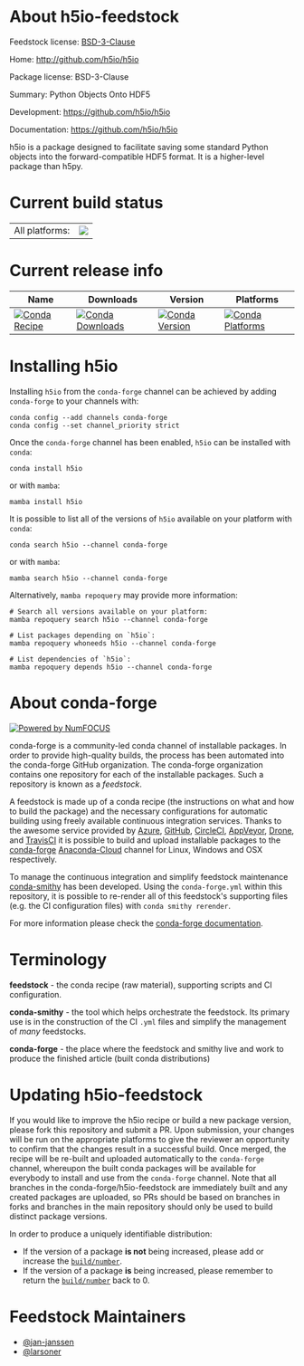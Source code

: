 About h5io-feedstock
====================

Feedstock license: [BSD-3-Clause](https://github.com/conda-forge/h5io-feedstock/blob/main/LICENSE.txt)

Home: http://github.com/h5io/h5io

Package license: BSD-3-Clause

Summary: Python Objects Onto HDF5

Development: https://github.com/h5io/h5io

Documentation: https://github.com/h5io/h5io

h5io is a package designed to facilitate saving some standard Python objects into the
forward-compatible HDF5 format. It is a higher-level package than h5py.


Current build status
====================


<table><tr><td>All platforms:</td>
    <td>
      <a href="https://dev.azure.com/conda-forge/feedstock-builds/_build/latest?definitionId=2988&branchName=main">
        <img src="https://dev.azure.com/conda-forge/feedstock-builds/_apis/build/status/h5io-feedstock?branchName=main">
      </a>
    </td>
  </tr>
</table>

Current release info
====================

| Name | Downloads | Version | Platforms |
| --- | --- | --- | --- |
| [![Conda Recipe](https://img.shields.io/badge/recipe-h5io-green.svg)](https://anaconda.org/conda-forge/h5io) | [![Conda Downloads](https://img.shields.io/conda/dn/conda-forge/h5io.svg)](https://anaconda.org/conda-forge/h5io) | [![Conda Version](https://img.shields.io/conda/vn/conda-forge/h5io.svg)](https://anaconda.org/conda-forge/h5io) | [![Conda Platforms](https://img.shields.io/conda/pn/conda-forge/h5io.svg)](https://anaconda.org/conda-forge/h5io) |

Installing h5io
===============

Installing `h5io` from the `conda-forge` channel can be achieved by adding `conda-forge` to your channels with:

```
conda config --add channels conda-forge
conda config --set channel_priority strict
```

Once the `conda-forge` channel has been enabled, `h5io` can be installed with `conda`:

```
conda install h5io
```

or with `mamba`:

```
mamba install h5io
```

It is possible to list all of the versions of `h5io` available on your platform with `conda`:

```
conda search h5io --channel conda-forge
```

or with `mamba`:

```
mamba search h5io --channel conda-forge
```

Alternatively, `mamba repoquery` may provide more information:

```
# Search all versions available on your platform:
mamba repoquery search h5io --channel conda-forge

# List packages depending on `h5io`:
mamba repoquery whoneeds h5io --channel conda-forge

# List dependencies of `h5io`:
mamba repoquery depends h5io --channel conda-forge
```


About conda-forge
=================

[![Powered by
NumFOCUS](https://img.shields.io/badge/powered%20by-NumFOCUS-orange.svg?style=flat&colorA=E1523D&colorB=007D8A)](https://numfocus.org)

conda-forge is a community-led conda channel of installable packages.
In order to provide high-quality builds, the process has been automated into the
conda-forge GitHub organization. The conda-forge organization contains one repository
for each of the installable packages. Such a repository is known as a *feedstock*.

A feedstock is made up of a conda recipe (the instructions on what and how to build
the package) and the necessary configurations for automatic building using freely
available continuous integration services. Thanks to the awesome service provided by
[Azure](https://azure.microsoft.com/en-us/services/devops/), [GitHub](https://github.com/),
[CircleCI](https://circleci.com/), [AppVeyor](https://www.appveyor.com/),
[Drone](https://cloud.drone.io/welcome), and [TravisCI](https://travis-ci.com/)
it is possible to build and upload installable packages to the
[conda-forge](https://anaconda.org/conda-forge) [Anaconda-Cloud](https://anaconda.org/)
channel for Linux, Windows and OSX respectively.

To manage the continuous integration and simplify feedstock maintenance
[conda-smithy](https://github.com/conda-forge/conda-smithy) has been developed.
Using the ``conda-forge.yml`` within this repository, it is possible to re-render all of
this feedstock's supporting files (e.g. the CI configuration files) with ``conda smithy rerender``.

For more information please check the [conda-forge documentation](https://conda-forge.org/docs/).

Terminology
===========

**feedstock** - the conda recipe (raw material), supporting scripts and CI configuration.

**conda-smithy** - the tool which helps orchestrate the feedstock.
                   Its primary use is in the construction of the CI ``.yml`` files
                   and simplify the management of *many* feedstocks.

**conda-forge** - the place where the feedstock and smithy live and work to
                  produce the finished article (built conda distributions)


Updating h5io-feedstock
=======================

If you would like to improve the h5io recipe or build a new
package version, please fork this repository and submit a PR. Upon submission,
your changes will be run on the appropriate platforms to give the reviewer an
opportunity to confirm that the changes result in a successful build. Once
merged, the recipe will be re-built and uploaded automatically to the
`conda-forge` channel, whereupon the built conda packages will be available for
everybody to install and use from the `conda-forge` channel.
Note that all branches in the conda-forge/h5io-feedstock are
immediately built and any created packages are uploaded, so PRs should be based
on branches in forks and branches in the main repository should only be used to
build distinct package versions.

In order to produce a uniquely identifiable distribution:
 * If the version of a package **is not** being increased, please add or increase
   the [``build/number``](https://docs.conda.io/projects/conda-build/en/latest/resources/define-metadata.html#build-number-and-string).
 * If the version of a package **is** being increased, please remember to return
   the [``build/number``](https://docs.conda.io/projects/conda-build/en/latest/resources/define-metadata.html#build-number-and-string)
   back to 0.

Feedstock Maintainers
=====================

* [@jan-janssen](https://github.com/jan-janssen/)
* [@larsoner](https://github.com/larsoner/)

